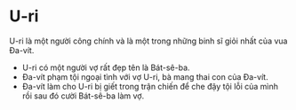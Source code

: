 # U-ri

U-ri là một người công chính và là một trong những binh sĩ giỏi nhất của vua Đa-vít.
- U-ri có một người vợ rất đẹp tên là Bát-sê-ba.
- Đa-vít phạm tội ngoại tình với vợ U-ri, bà mang thai con của Đa-vít. 
- Đa-vít làm cho U-ri bị giết trong trận chiến để che đậy tội lỗi của mình rồi sau đó cười Bát-sê-ba làm vợ.

